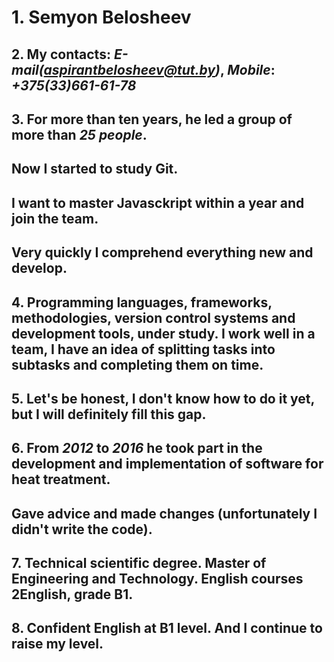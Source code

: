 # 1. **Semyon Belosheev**
## 2. My contacts: *E-mail(aspirantbelosheev@tut.by)*, *Mobile*: *+375(33)661-61-78*   
## 3. For more than ten years, he led a group of more than *25 people*. 
## Now I started to study Git. 
## I want to master Javasckript within a year and join the team.
## Very quickly I comprehend everything new and develop.
## 4. Programming languages, frameworks, methodologies, version control systems and development tools, under study. I work well in a team, I have an idea of splitting tasks into     subtasks and completing them on time.
## 5. Let's be honest, I don't know how to do it yet, but I will definitely fill this gap.
## 6. From *2012* to *2016* he took part in the development and implementation of software for heat treatment.
## Gave advice and made changes (unfortunately I didn't write the code).
## 7. Technical scientific degree. Master of Engineering and Technology. English courses 2English, grade B1.
## 8. Confident English at B1 level. And I continue to raise my level.
